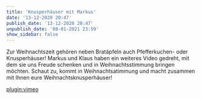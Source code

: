 ```yaml
---
title: 'Knusperhäuser mit Markus'
date: '13-12-2020 20:47'
publish_date: '13-12-2020 20:47'
unpublish_date: '08-01-2021 23:59'
show_sidebar: false
---
```


Zur Weihnachtszeit gehören neben Bratäpfeln auch Pfefferkuchen- oder Knusperhäuser! Markus und Klaus haben ein weiteres Video gedreht, mit dem sie uns Freude schenken und in Weihnachtsstimmung bringen möchten. Schaut zu, kommt in Weihnachtsatimmung und macht zusammen mit Ihnen eure Weihnachtsknusperhäuser!

[plugin:vimeo](https://vimeo.com/490370197)